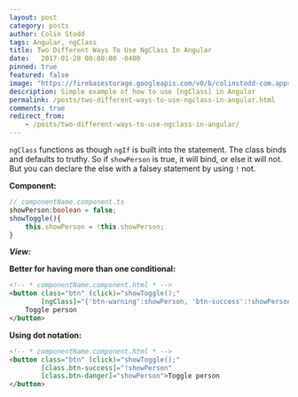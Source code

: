 ```yaml
---
layout: post
category: posts
author: Colin Stodd
tags: Angular, ngClass
title: Two Different Ways To Use NgClass In Angular
date:   2017-01-28 00:00:00 -0400
pinned: true
featured: false
image: "https://firebasestorage.googleapis.com/v0/b/colinstodd-com.appspot.com/o/images%2F2019%2Fangular_logo.png?alt=media&token=c049718f-eef9-4c4a-9ce9-73fcb3e271cc"
description: Simple example of how to use [ngClass] in Angular
permalink: /posts/two-different-ways-to-use-ngclass-in-angular.html
comments: true
redirect_from:
    - /posts/two-different-ways-to-use-ngclass-in-angular/
---
```


`ngClass` functions as though `ngIf` is built into the statement. The class binds and defaults to truthy. So if `showPerson` is true, it will bind, or else it will not. But you can declare the else with a falsey statement by using `!` not.

**Component:**
```typescript
// componentName.component.ts
showPerson:boolean = false;
showToggle(){
    this.showPerson = !this.showPerson;
}
```

***View:***

**Better for having more than one conditional:**
```html
<!-- * componentName.component.html * -->
<button class="btn" (click)="showToggle();"
        [ngClass]="{'btn-warning':showPerson, 'btn-success':!showPerson}">
    Toggle person
</button>
```

**Using dot notation:**
```html
<!-- * componentName.component.html * -->
<button class="btn" (click)="showToggle();"
        [class.btn-success]="!showPerson"
        [class.btn-danger]="showPerson">Toggle person
</button>
```
